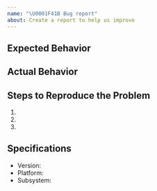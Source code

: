 ```yaml
---
name: "\U0001F41B Bug report"
about: Create a report to help us improve
---
```

<!--
Thank you for reporting a possible bug in Xavier.

Please fill in as much of the template below as you can.
-->

## Expected Behavior


## Actual Behavior


## Steps to Reproduce the Problem

  1.
  1.
  1.

## Specifications

  - Version:
  - Platform:
  - Subsystem: